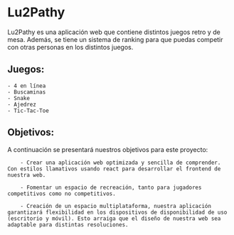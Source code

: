 # Lu2Pathy

Lu2Pathy es una aplicación web que contiene distintos juegos retro y de mesa. Además, se tiene un sistema de ranking para que puedas competir con otras personas en los distintos juegos.

## Juegos:
    - 4 en línea
    - Buscaminas
    - Snake
    - Ajedrez
    - Tic-Tac-Toe


## Objetivos:
<p align="justify">
    A continuación se presentará nuestros objetivos para este proyecto: 
    
        - Crear una aplicación web optimizada y sencilla de comprender. Con estilos llamativos usando react para desarrollar el frontend de nuestra web.
    
        - Fomentar un espacio de recreación, tanto para jugadores competitivos como no competitivos.
    
        - Creación de un espacio multiplataforma, nuestra aplicación garantizará flexibilidad en los dispositivos de disponibilidad de uso (escritorio y móvil). Esto arraiga que el diseño de nuestra web sea adaptable para distintas resoluciones.
</p>

